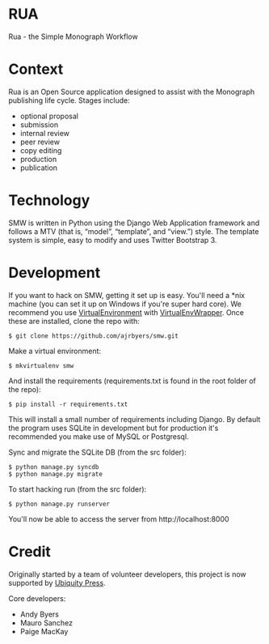 # RUA
Rua - the Simple Monograph Workflow

# Context
Rua is an Open Source application designed to assist with the Monograph publishing life cycle. Stages include:

- optional proposal
- submission
- internal review
- peer review
- copy editing
- production
- publication

# Technology
SMW is written in Python using the Django Web Application framework and follows a MTV (that is, “model”, “template”, and “view.”) style. The template system is simple, easy to modify and uses Twitter Bootstrap 3.

# Development
If you want to hack on SMW, getting it set up is easy. You'll need a *nix machine (you can set it up on Windows if you're super hard core). We recommend you use [VirtualEnvironment](https://virtualenv.pypa.io/en/latest/) with [VirtualEnvWrapper](https://virtualenvwrapper.readthedocs.org/en/latest/). Once these are installed, clone the repo with:

	$ git clone https://github.com/ajrbyers/smw.git 

Make a virtual environment:

	$ mkvirtualenv smw

And install the requirements (requirements.txt is found in the root folder of the repo):

	$ pip install -r requirements.txt

This will install a small number of requirements including Django. By default the program uses SQLite in development but for production it's recommended you make use of MySQL or Postgresql.

Sync and migrate the SQLite DB (from the src folder):

	$ python manage.py syncdb
	$ python manage.py migrate

To start hacking run (from the src folder):
	
	$ python manage.py runserver

You'll now be able to access the server from http://localhost:8000

# Credit
Originally started by a team of volunteer developers, this project is now supported by [Ubiquity Press](http://ubiquitypress.com/).

Core developers:

- Andy Byers
- Mauro Sanchez
- Paige MacKay
